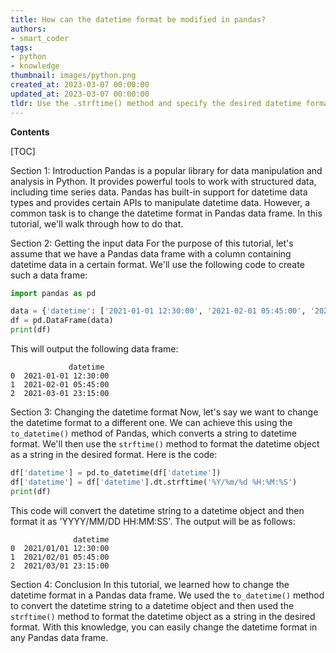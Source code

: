```yaml
---
title: How can the datetime format be modified in pandas?
authors:
- smart_coder
tags:
- python
- knowledge
thumbnail: images/python.png
created_at: 2023-03-07 00:00:00
updated_at: 2023-03-07 00:00:00
tldr: Use the .strftime() method and specify the desired datetime format as a string within the parentheses.
---
```


**Contents**

[TOC]

Section 1: Introduction
Pandas is a popular library for data manipulation and analysis in Python. It provides powerful tools to work with structured data, including time series data. Pandas has built-in support for datetime data types and provides certain APIs to manipulate datetime data. However, a common task is to change the datetime format in Pandas data frame. In this tutorial, we'll walk through how to do that.

Section 2: Getting the input data
For the purpose of this tutorial, let's assume that we have a Pandas data frame with a column containing datetime data in a certain format. We'll use the following code to create such a data frame:

``` python
import pandas as pd

data = {'datetime': ['2021-01-01 12:30:00', '2021-02-01 05:45:00', '2021-03-01 23:15:00']}
df = pd.DataFrame(data)
print(df)
```

This will output the following data frame:

```
             datetime
0  2021-01-01 12:30:00
1  2021-02-01 05:45:00
2  2021-03-01 23:15:00
```

Section 3: Changing the datetime format
Now, let's say we want to change the datetime format to a different one. We can achieve this using the `to_datetime()` method of Pandas, which converts a string to datetime format. We'll then use the `strftime()` method to format the datetime object as a string in the desired format. Here is the code:

``` python
df['datetime'] = pd.to_datetime(df['datetime'])
df['datetime'] = df['datetime'].dt.strftime('%Y/%m/%d %H:%M:%S')
print(df)
```

This code will convert the datetime string to a datetime object and then format it as 'YYYY/MM/DD HH:MM:SS'. The output will be as follows:

```
              datetime
0  2021/01/01 12:30:00
1  2021/02/01 05:45:00
2  2021/03/01 23:15:00
```

Section 4: Conclusion
In this tutorial, we learned how to change the datetime format in a Pandas data frame. We used the `to_datetime()` method to convert the datetime string to a datetime object and then used the `strftime()` method to format the datetime object as a string in the desired format. With this knowledge, you can easily change the datetime format in any Pandas data frame.
